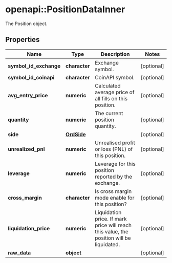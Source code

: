 # openapi::PositionDataInner

The Position object.

## Properties
Name | Type | Description | Notes
------------ | ------------- | ------------- | -------------
**symbol_id_exchange** | **character** | Exchange symbol. | [optional] 
**symbol_id_coinapi** | **character** | CoinAPI symbol. | [optional] 
**avg_entry_price** | **numeric** | Calculated average price of all fills on this position. | [optional] 
**quantity** | **numeric** | The current position quantity. | [optional] 
**side** | [**OrdSide**](OrdSide.md) |  | [optional] 
**unrealized_pnl** | **numeric** | Unrealised profit or loss (PNL) of this position. | [optional] 
**leverage** | **numeric** | Leverage for this position reported by the exchange. | [optional] 
**cross_margin** | **character** | Is cross margin mode enable for this position? | [optional] 
**liquidation_price** | **numeric** | Liquidation price. If mark price will reach this value, the position will be liquidated. | [optional] 
**raw_data** | **object** |  | [optional] 


